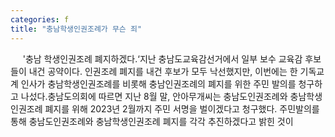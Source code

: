 ```yaml
---
categories: f
title: "충남학생인권조례가 무슨 죄"
---
```

&nbsp;&nbsp;&nbsp;&nbsp; &#39;충남 학생인권조례 폐지하겠다.‘지난 충남도교육감선거에서 일부 보수 교육감 후보들이 내건 공약이다. 인권조례 폐지를 내건 후보가 모두 낙선했지만, 이번에는 한 기독교계 인사가 충남학생인권조례를 비롯해 충남인권조례의 폐지를 위한 주민 발의를 청구하고 나섰다.충남도의회에 따르면 지난 8월 말, 안아무개씨는 충남도인권조례와 충남학생인권조례 폐지를 위해 2023년 2월까지 주민 서명을 벌이겠다고 청구했다. 주민발의를 통해 충남도인권조례와 충남학생인권조례 폐지를 각각 추진하겠다고 밝힌 것이